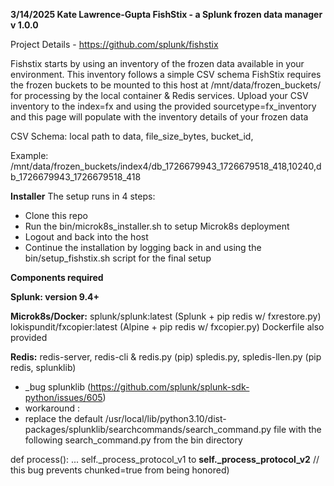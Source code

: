 **3/14/2025 Kate Lawrence-Gupta
FishStix - a Splunk frozen data manager 
v 1.0.0**

Project Details - https://github.com/splunk/fishstix

Fishstix starts by using an inventory of the frozen data available in your environment. This inventory follows a simple CSV schema
FishStix requires the frozen buckets to be mounted to this host at /mnt/data/frozen_buckets/ for processing by the local container & Redis services.
Upload your CSV inventory to the index=fx and using the provided sourcetype=fx_inventory and this page will populate with the inventory details of your frozen data

CSV Schema:
local path to data,
  file_size_bytes,
    bucket_id,
      

Example:
/mnt/data/frozen_buckets/index4/db_1726679943_1726679518_418,10240,db_1726679943_1726679518_418

**Installer**
The setup runs in 4 steps:

- Clone this repo
- Run the bin/microk8s_installer.sh to setup Microk8s deployment
- Logout and back into the host
- Continue the installation by logging back in and using the bin/setup_fishstix.sh script for the final setup

**Components required**

**Splunk: version 9.4+**

**Microk8s/Docker:**
splunk/splunk:latest (Splunk + pip redis w/ fxrestore.py)
lokispundit/fxcopier:latest (Alpine + pip redis w/ fxcopier.py)
Dockerfile also provided


**Redis:**
redis-server, redis-cli & redis.py (pip)
spledis.py, spledis-llen.py (pip redis, splunklib)
* _bug splunklib (https://github.com/splunk/splunk-sdk-python/issues/605)
* workaround :
* replace the default /usr/local/lib/python3.10/dist-packages/splunklib/searchcommands/search_command.py 
file with the following search_command.py from the bin directory

def process():
...
self._process_protocol_v1 to **self._process_protocol_v2**  // this bug prevents chunked=true from being honored)


